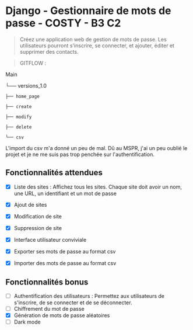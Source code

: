# Django - Gestionnaire de mots de passe - COSTY - B3 C2

> Créez une application web de gestion de mots de passe. Les utilisateurs pourront s'inscrire, se connecter, et ajouter, éditer et supprimer des contacts.

> GITFLOW : 

Main

└── versions_1.0

    ├── home_page

    ├── create

    ├── modify

    ├── delete
    
    └── csv

L'import du csv m'a donné un peu de mal. Dû au MSPR, j'ai un peu oublié le projet et je ne me suis pas trop penchée sur l'authentification.

## Fonctionnalités attendues

- [x] Liste des sites : Affichez tous les sites. Chaque site doit avoir un nom, une URL, un identifiant et un mot de passe
- [x] Ajout de sites 
- [x] Modification de site
- [x] Suppression de site 
- [x] Interface utilisateur conviviale 
- [x] Exporter ses mots de passe au format csv
- [x] Importer des mots de passe au format csv


## Fonctionnalités bonus

- [ ] Authentification des utilisateurs : Permettez aux utilisateurs de s'inscrire, de se connecter et de se déconnecter.
- [ ] Chiffrement du mot de passe
- [x] Génération de mots de passe aléatoires
- [ ] Dark mode